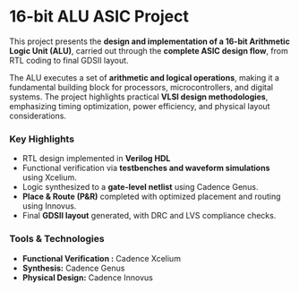 # 16-bit ALU ASIC Project

This project presents the **design and implementation of a 16-bit Arithmetic Logic Unit (ALU)**, carried out through the **complete ASIC design flow**, from RTL coding to final GDSII layout.

The ALU executes a set of **arithmetic and logical operations**, making it a fundamental building block for processors, microcontrollers, and digital systems. The project highlights practical **VLSI design methodologies**, emphasizing timing optimization, power efficiency, and physical layout considerations.

### Key Highlights
- RTL design implemented in **Verilog HDL**  
- Functional verification via **testbenches and waveform simulations** using Xcelium.
- Logic synthesized to a **gate-level netlist** using Cadence Genus. 
- **Place & Route (P&R)** completed with optimized placement and routing using Innovus. 
- Final **GDSII layout** generated, with DRC and LVS compliance checks. 

### Tools & Technologies
- **Functional Verification :** Cadence Xcelium
- **Synthesis:** Cadence Genus  
- **Physical Design:** Cadence Innovus  
